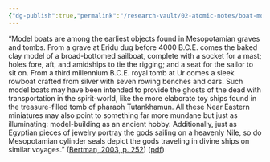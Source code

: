 ```yaml
---
{"dg-publish":true,"permalink":"/research-vault/02-atomic-notes/boat-models-are-some-of-the-earliest-objects-found-in-mesopotamian-graves/"}
---
```


“Model boats are among the earliest objects found in Mesopotamian graves and tombs. From a grave at Eridu dug before 4000 B.C.E. comes the baked clay model of a broad-bottomed sailboat, complete with a socket for a mast; holes fore, aft, and amidships to tie the rigging; and a seat for the sailor to sit on. From a third millennium B.C.E. royal tomb at Ur comes a sleek rowboat crafted from silver with seven rowing benches and oars. Such model boats may have been intended to provide the ghosts of the dead with transportation in the spirit-world, like the more elaborate toy ships found in the treasure-filled tomb of pharaoh Tutankhamun. All these Near Eastern miniatures may also point to something far more mundane but just as illuminating: model-building as an ancient hobby. Additionally, just as Egyptian pieces of jewelry portray the gods sailing on a heavenly Nile, so do Mesopotamian cylinder seals depict the gods traveling in divine ships on similar voyages.” ([Bertman, 2003, p. 252](zotero://select/library/items/YPMHZBXL)) ([pdf](zotero://open-pdf/library/items/X3CHJ4P3?page=265&annotation=EP3JQ85I))